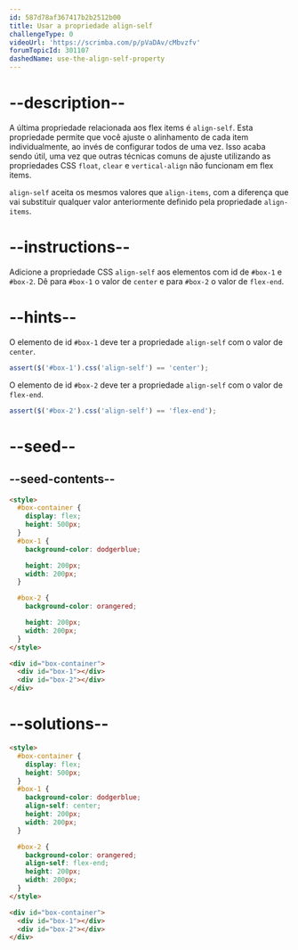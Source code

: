 ```yaml
---
id: 587d78af367417b2b2512b00
title: Usar a propriedade align-self
challengeType: 0
videoUrl: 'https://scrimba.com/p/pVaDAv/cMbvzfv'
forumTopicId: 301107
dashedName: use-the-align-self-property
---
```


# --description--

A última propriedade relacionada aos flex items é `align-self`. Esta propriedade permite que você ajuste o alinhamento de cada item individualmente, ao invés de configurar todos de uma vez. Isso acaba sendo útil, uma vez que outras técnicas comuns de ajuste utilizando as propriedades CSS `float`, `clear` e `vertical-align` não funcionam em flex items.

`align-self` aceita os mesmos valores que `align-items`, com a diferença que vai substituir qualquer valor anteriormente definido pela propriedade `align-items`.

# --instructions--

Adicione a propriedade CSS `align-self` aos elementos com id de `#box-1` e `#box-2`. Dê para `#box-1` o valor de `center` e para `#box-2` o valor de `flex-end`.

# --hints--

O elemento de id `#box-1` deve ter a propriedade `align-self` com o valor de `center`.

```js
assert($('#box-1').css('align-self') == 'center');
```

O elemento de id `#box-2` deve ter a propriedade `align-self` com o valor de `flex-end`.

```js
assert($('#box-2').css('align-self') == 'flex-end');
```

# --seed--

## --seed-contents--

```html
<style>
  #box-container {
    display: flex;
    height: 500px;
  }
  #box-1 {
    background-color: dodgerblue;

    height: 200px;
    width: 200px;
  }

  #box-2 {
    background-color: orangered;

    height: 200px;
    width: 200px;
  }
</style>

<div id="box-container">
  <div id="box-1"></div>
  <div id="box-2"></div>
</div>
```

# --solutions--

```html
<style>
  #box-container {
    display: flex;
    height: 500px;
  }
  #box-1 {
    background-color: dodgerblue;
    align-self: center;
    height: 200px;
    width: 200px;
  }

  #box-2 {
    background-color: orangered;
    align-self: flex-end;
    height: 200px;
    width: 200px;
  }
</style>

<div id="box-container">
  <div id="box-1"></div>
  <div id="box-2"></div>
</div>
```
